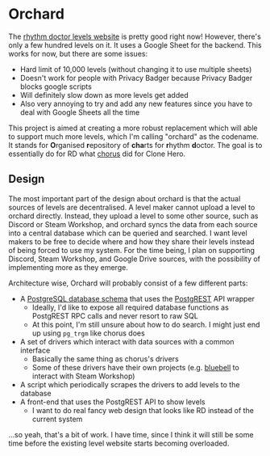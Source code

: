 # Orchard

The [rhythm doctor levels website](https://auburnsummer.github.io/rdlevels/) is pretty good right now! However,
there's only a few hundred levels on it. It uses a Google Sheet for the backend. This
works for now, but there are some issues:

 - Hard limit of 10,000 levels (without changing it to use multiple sheets)
 - Doesn't work for people with Privacy Badger because Privacy Badger blocks google scripts
 - Will definitely slow down as more levels get added
 - Also very annoying to try and add any new features since you have to deal with Google Sheets all the time

This project is aimed at creating a more robust replacement which will able to support much more levels, which
I'm calling "orchard" as the codename. It stands for **O**rganised **r**epository of **cha**rts for **r**hythm **d**octor.
The goal is to essentially do for RD what [chorus](https://github.com/Paturages/chorus) did for Clone Hero.

## Design

The most important part of the design about orchard is that the actual sources of levels are decentralised.
A level maker cannot upload a level to orchard directly. Instead, they upload a level to some other source, such as
Discord or Steam Workshop, and orchard syncs the data from each source into a central database which can be
queried and searched. I want level makers to be free to decide where and how they share their levels instead of
being forced to use my system. For the time being, I plan on supporting Discord, Steam Workshop, and Google Drive
sources, with the possibility of implementing more as they emerge.

Architecture wise, Orchard will probably consist of a few different parts:

 - A [PostgreSQL database schema](src/db/create.sql) that uses the [PostgREST](https://github.com/PostgREST/postgrest) API wrapper
    - Ideally, I'd like to expose all required database functions as PostgREST RPC calls and never resort to raw SQL
    - At this point, I'm still unsure about how to do search. I might just end up using `pg_trgm` like chorus does
 - A set of drivers which interact with data sources with a common interface
    - Basically the same thing as chorus's drivers
    - Some of these drivers have their own projects (e.g. [bluebell](https://github.com/auburnsummer/bluebell/) to interact with Steam Workshop)
 - A script which periodically scrapes the drivers to add levels to the database
 - A front-end that uses the PostgREST API to show levels
    - I want to do real fancy web design that looks like RD instead of the current system

...so yeah, that's a bit of work. I have time, since I think it will still be some time before the existing
level website starts becoming overloaded.
